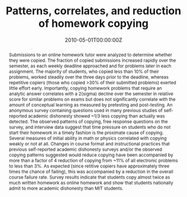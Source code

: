 ---
abstract: "Submissions to an online homework tutor were analyzed to determine whether they were copied. The fraction of copied submissions increased rapidly over the semester, as each weekly deadline approached and for problems later in each assignment. The majority of students, who copied less than 10% of their problems, worked steadily over the three days prior to the deadline, whereas repetitive copiers (those who copied >30% of their submitted problems) exerted little effort early. Importantly, copying homework problems that require an analytic answer correlates with a 2(sigma) decline over the semester in relative score for similar problems on exams but does not significantly correlate with the amount of conceptual learning as measured by pretesting and post-testing. An anonymous survey containing questions used in many previous studies of self-reported academic dishonesty showed ~1/3 less copying than actually was detected. The observed patterns of copying, free response questions on the survey, and interview data suggest that time pressure on students who do not start their homework in a timely fashion is the proximate cause of copying. Several measures of initial ability in math or physics correlated with copying weakly or not at all. Changes in course format and instructional practices that previous self-reported academic dishonesty surveys and/or the observed copying patterns suggested would reduce copying have been accompanied by more than a factor of 4 reduction of copying from ~11% of all electronic problems to less than 3%. As expected (since retitive copiers have approximately three times the chance of failing), this was accompanied by a reduction in the overall course failure rate. Survey results indicate that students copy almost twice as much written homework as online homework and show that students nationally admit to more academic dishonesty than MIT students."
authors: 
- D. J. Palazzo
- admin
- R. Warnakulasooriya
- David E. Pritchard
- Lei Bao
date: "2010-05-01T00:00:00Z"
url_pdf: https://journals.aps.org/prper/pdf/10.1103/PhysRevSTPER.6.010104
featured: false
projects: []
publication: 'Physics Review Special Topics: Physics Education Research'
publication_short: ""
publication_types:
- "2"
publishDate: "2010-05-01T00:00:00Z"
tags:
- Physics education
- Academic dishonesty
- Log file analysis
title: "Patterns, correlates, and reduction of homework copying"
---